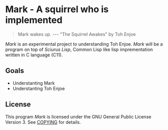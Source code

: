 # Mark - A squirrel who is implemented

> Mark wakes up.
> --- "The Squirrel Awakes" by Toh Enjoe

*Mark* is an experimental project to understanding Toh Enjoe.
*Mark* will be a program on top of *Sciurus Lisp*, Common Lisp like lisp imprementation written in C language (C11).

## Goals

* Understanting Mark
* Understanting Toh Enjoe

## License

This program *Mark* is licensed under the GNU General Public License Version 3. See [COPYING](COPYING) for details.
